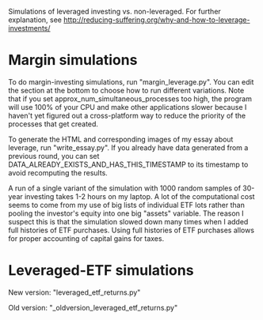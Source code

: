 Simulations of leveraged investing vs. non-leveraged. For further explanation, see http://reducing-suffering.org/why-and-how-to-leverage-investments/

# Margin simulations

To do margin-investing simulations, run "margin_leverage.py". You can edit the section at the bottom to choose how to run different variations. Note that if you set approx_num_simultaneous_processes too high, the program will use 100% of your CPU and make other applications slower because I haven't yet figured out a cross-platform way to reduce the priority of the processes that get created.

To generate the HTML and corresponding images of my essay about leverage, run "write_essay.py". If you already have data generated from a previous round, you can set DATA_ALREADY_EXISTS_AND_HAS_THIS_TIMESTAMP to its timestamp to avoid recomputing the results.

A run of a single variant of the simulation with 1000 random samples of 30-year investing takes 1-2 hours on my laptop. A lot of the computational cost seems to come from my use of big lists of individual ETF lots rather than pooling the investor's equity into one big "assets" variable. The reason I suspect this is that the simulation slowed down many times when I added full histories of ETF purchases. Using full histories of ETF purchases allows for proper accounting of capital gains for taxes.

# Leveraged-ETF simulations

New version: "leveraged_etf_returns.py"

Old version: "_oldversion_leveraged_etf_returns.py"
